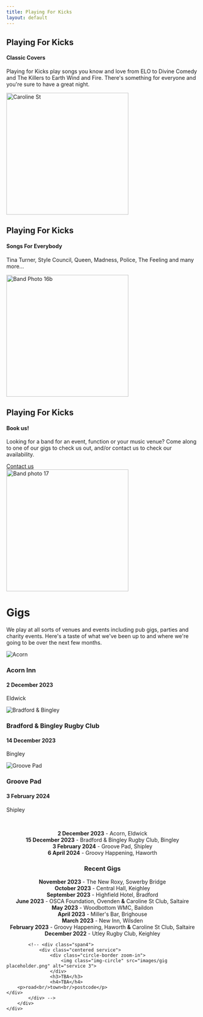 ```yaml
---
title: Playing For Kicks
layout: default
---
```

	
						
<!-- Start home section -->
<div id="home">
	<!-- Start cSlider -->
	<div id="da-slider" class="da-slider">
		<div class="triangle"></div>
		<!-- mask elemet use for masking background image -->
		<div class="mask"></div>
		<!-- All slides centred in container element -->
		<div class="container">
			<!-- Start first slide -->
			<div class="da-slide">
				<h2 class="fittext2">Playing For Kicks</h2>
				<h4>Classic Covers</h4>
				<p>Playing for Kicks play songs you know and love from ELO to Divine Comedy and The Killers to Earth Wind and Fire. There's something for everyone and you're sure to have a great night.</p>
				<!-- <a href="#" class="da-link button">Read more</a> -->
				<div class="da-img">
					<img src="{{ site.baseurl }}/assets/images/gigs/PFK Band Pic 231.jpg" alt="Caroline St" width="320">
				</div>
			</div>
			<!-- End first slide -->
			<!-- Start second slide -->
			<div class="da-slide">
			<h2>Playing For Kicks</h2>
				<h4>Songs For Everybody</h4>
				<p>Tina Turner, Style Council, Queen, Madness, Police, The Feeling and many more...</p>
				<!-- <a href="#" class="da-link button">Read more</a> -->
				<div class="da-img">
					<img src="{{ site.baseurl }}/assets/images/Band pic16b.jpg" width="320" alt="Band Photo 16b">
				</div>
			</div>
			<!-- End second slide -->
			<!-- Start third slide -->
			<div class="da-slide">
				<h2>Playing For Kicks</h2>
				<h4>Book us!</h4>
				<p>Looking for a band for an event, function or your music venue? Come along to one of our
gigs to check us out, and/or contact us to check our availability.</p>
				<a href="#contact" class="da-link button">Contact us</a>
				<div class="da-img">
					<img src="{{ site.baseurl }}/assets/images/Band pic17.jpg" width="320" alt="Band photo 17">
				</div>
			</div>
			<!-- End third slide -->
			<!-- Start cSlide navigation arrows -->
			<div class="da-arrows">
				<span class="da-arrows-prev"></span>
				<span class="da-arrows-next"></span>
			</div>
			<!-- End cSlide navigation arrows -->
		</div>
	</div>
</div>
<!-- End home section -->

   

<!--  section start -->
<div class="section primary-section" id="gigs">
	<div class="container">
		<!-- Start title section -->
		<div class="title">
			<h1>Gigs</h1>
			<!-- Section's title goes here -->
			<p>We play at all sorts of venues and events including pub gigs, parties and charity events.  Here's a taste of what we've been up to and where we're going to be over the next few months.</p>
			<!--Simple description for section goes here. -->
		</div>
		<div class="row-fluid">
			<div class="span4">
				<div class="centered service">
					<div class="circle-border zoom-in">
					<img class="img-circle" src="{{ site.baseurl }}/assets/images/venues/acorneldwick.jpg" alt="Acorn" />
					</div>
					<h3>Acorn Inn</h3>
					<h4>2 December 2023</h4>
					<p>Eldwick</p>
				</div>
			</div>
			<div class="span4">
				<div class="centered service">
					<div class="circle-border zoom-in">
					<img class="img-circle" src="{{ site.baseurl }}/assets/images/venues/BradfordBingley.jpg" alt="Bradford & Bingley" />
					</div>
					<h3>Bradford & Bingley Rugby Club</h3>
					<h4>14 December 2023</h4>
					<p>Bingley</p>
				</div> 
			</div>
			<div class="span4">
				<div class="centered service">
					<div class="circle-border zoom-in">
					<img class="img-circle" src="{{ site.baseurl }}/assets/images/venues/GroovePad.jpg" alt="Groove Pad" />
					</div>
					<h3>Groove Pad</h3>
					<h4>3 February 2024</h4>
					<p>Shipley</p>
				</div>
			</div>
			<p>&nbsp;</p>
			<div style="text-align: center;" markdown="1">

  
**2 December 2023** - Acorn, Eldwick  
**15 December 2023** - Bradford & Bingley Rugby Club, Bingley  
**3 February 2024** - Groove Pad, Shipley  
**6 April 2024** - Groovy Happening, Haworth  



### Recent Gigs
**November 2023** - The New Roxy, Sowerby Bridge  
**October 2023** - Central Hall, Keighley  
**September 2023** - Highfield Hotel, Bradford  
**June 2023** - OSCA Foundation, Ovenden **&amp;** Caroline St Club, Saltaire  
**May 2023** - Woodbottom WMC, Baildon  
**April 2023** - Miller's Bar, Brighouse  
**March 2023** - New Inn, Wilsden  
**February 2023** - Groovy Happening, Haworth **&amp;** Caroline St Club, Saltaire  
**December 2022** - Utley Rugby Club, Keighley  

</div>
			

			<!-- <div class="span4">
				<div class="centered service">
					<div class="circle-border zoom-in">
						<img class="img-circle" src="images/gig placeholder.png" alt="service 3">
					</div>
					<h3>TBA</h3>
					<h4>TBA</h4>
		<p>road<br/>town<br/>postcode</p>
	</div>
			</div> -->
		</div>
	</div>
</div>
<!-- Service section end -->
